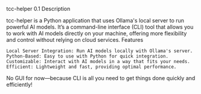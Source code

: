 tcc-helper 0.1
Description

tcc-helper is a Python application that uses Ollama's local server to run powerful AI models. It’s a command-line interface (CLI) tool that allows you to work with AI models directly on your machine, offering more flexibility and control without relying on cloud services.
Features

    Local Server Integration: Run AI models locally with Ollama's server.
    Python-Based: Easy to use with Python for quick integration.
    Customizable: Interact with AI models in a way that fits your needs.
    Efficient: Lightweight and fast, providing optimal performance.

No GUI for now—because CLI is all you need to get things done quickly and efficiently!
